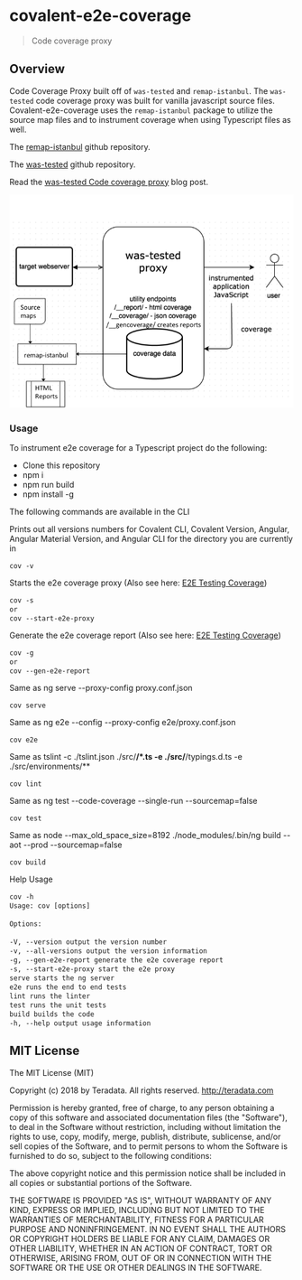# covalent-e2e-coverage

> Code coverage proxy


## Overview

Code Coverage Proxy built off of `was-tested` and `remap-istanbul`.  The `was-tested` code coverage proxy was built for vanilla javascript source files.  Covalent-e2e-coverage uses the `remap-istanbul` package to utilize the source map files and to instrument coverage when using Typescript files as well.

The [remap-istanbul](https://github.com/SitePen/remap-istanbul) github repository.

The [was-tested](https://github.com/bahmutov/was-tested) github repository.

Read the [was-tested Code coverage proxy](https://glebbahmutov.com/blog/code-coverage-proxy/) blog post.

![overview](https://raw.githubusercontent.com/Teradata/covalent-tools/develop/covalent-e2e-coverage/images/was-tested-overview.png)


### Usage

To instrument e2e coverage for a Typescript project do the following:

* Clone this repository
* npm i
* npm run build
* npm install -g

The following commands are available in the CLI

Prints out all versions numbers for Covalent CLI, Covalent Version, Angular, Angular Material Version, and Angular CLI for the directory you are currently in
```
cov -v
```

Starts the e2e coverage proxy (Also see here: [E2E Testing Coverage](../covalent-e2e-coverage))
```
cov -s
or
cov --start-e2e-proxy
```

Generate the e2e coverage report (Also see here: [E2E Testing Coverage](../covalent-e2e-coverage))
```
cov -g
or
cov --gen-e2e-report
```
Same as ng serve --proxy-config proxy.conf.json
```
cov serve
```

Same as ng e2e --config --proxy-config e2e/proxy.conf.json
```
cov e2e
```

Same as tslint -c ./tslint.json ./src/**/*.ts -e ./src/**/typings.d.ts -e ./src/environments/**
```
cov lint
```

Same as ng test --code-coverage --single-run --sourcemap=false
```
cov test
```

Same as node --max_old_space_size=8192 ./node_modules/.bin/ng build --aot --prod --sourcemap=false

```
cov build
```

Help Usage
```
cov -h
Usage: cov [options]

Options:

-V, --version output the version number
-v, --all-versions output the version information
-g, --gen-e2e-report generate the e2e coverage report
-s, --start-e2e-proxy start the e2e proxy
serve starts the ng server
e2e runs the end to end tests
lint runs the linter
test runs the unit tests
build builds the code
-h, --help output usage information
```

## MIT License

The MIT License (MIT)

Copyright (c) 2018 by Teradata. All rights reserved. http://teradata.com

Permission is hereby granted, free of charge, to any person obtaining a copy
of this software and associated documentation files (the "Software"), to deal
in the Software without restriction, including without limitation the rights
to use, copy, modify, merge, publish, distribute, sublicense, and/or sell
copies of the Software, and to permit persons to whom the Software is
furnished to do so, subject to the following conditions:

The above copyright notice and this permission notice shall be included in
all copies or substantial portions of the Software.

THE SOFTWARE IS PROVIDED "AS IS", WITHOUT WARRANTY OF ANY KIND, EXPRESS OR
IMPLIED, INCLUDING BUT NOT LIMITED TO THE WARRANTIES OF MERCHANTABILITY,
FITNESS FOR A PARTICULAR PURPOSE AND NONINFRINGEMENT. IN NO EVENT SHALL THE
AUTHORS OR COPYRIGHT HOLDERS BE LIABLE FOR ANY CLAIM, DAMAGES OR OTHER
LIABILITY, WHETHER IN AN ACTION OF CONTRACT, TORT OR OTHERWISE, ARISING FROM,
OUT OF OR IN CONNECTION WITH THE SOFTWARE OR THE USE OR OTHER DEALINGS IN
THE SOFTWARE.



